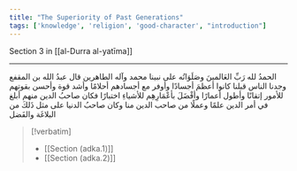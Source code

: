 ```yaml
---
title: "The Superiority of Past Generations"
tags: ['knowledge', 'religion', 'good-character', "introduction"]
---
```


 Section 3 in [[al-Durra al-yatīma]]

---
الحمدُ لله رَبِّ العَالمينَ وصَلَوَاتُه على نبينا محمد وآله الطاهرين قال عبدُ الله بن المقفع وجدنا الناس قبلنا كانوا أعظمَ أجسادًا وأوفر مع أجسادهم أحلامًا وأشد قوة وأحسن بقوتهم للأمور إتقانًا وأطول أعمارًا وأفْضَلَ بأعْمَارِهِم للأشياءِ اختبارًا فكان صاحبُ الدين منهم أبلغ في أمر الدين علمًا وعملًا من صاحب الدين منا وكان صاحبُ الدنيا على مثل ذَلكَ من البلاغَة والفَضل

> [!verbatim]
> - [[Section (adka.1)]]
> - [[Section (adka.2)]]
